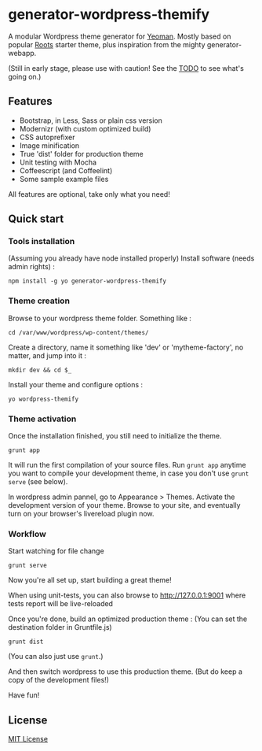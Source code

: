 # generator-wordpress-themify

A modular Wordpress theme generator for [Yeoman](http://yeoman.io).
Mostly based on popular [Roots](https://github.com/roots/roots) starter theme, plus inspiration from the mighty generator-webapp.

(Still in early stage, please use with caution! See the [TODO](https://github.com/Chmood/generator-wordpress-themify/blob/master/TODO.md) to see what's going on.)


## Features

* Bootstrap, in Less, Sass or plain css version
* Modernizr (with custom optimized build) 
* CSS autoprefixer
* Image minification
* True 'dist' folder for production theme
* Unit testing with Mocha
* Coffeescript (and Coffeelint)
* Some sample example files

All features are optional, take only what you need!


## Quick start


### Tools installation

(Assuming you already have node installed properly)
Install software (needs admin rights) :

```
npm install -g yo generator-wordpress-themify
```

### Theme creation

Browse to your wordpress theme folder. Something like :

```
cd /var/www/wordpress/wp-content/themes/
```

Create a directory, name it something like 'dev' or 'mytheme-factory', no matter, and jump into it :

```
mkdir dev && cd $_
```

Install your theme and configure options :

```
yo wordpress-themify
```

### Theme activation

Once the installation finished, you still need to initialize the theme.

```
grunt app
```
It will run the first compilation of your source files.
Run ```grunt app``` anytime you want to compile your development theme, in case you don't use ```grunt serve``` (see below).

In wordpress admin pannel, go to Appearance > Themes. Activate the development version of your theme. Browse to your site, and eventually turn on your browser's livereload plugin now.


### Workflow

Start watching for file change

```
grunt serve
```

Now you're all set up, start building a great theme!

When using unit-tests, you can also browse to http://127.0.0.1:9001 where tests report will be live-reloaded

Once you're done, build an optimized production theme :
(You can set the destination folder in Gruntfile.js)

```
grunt dist
```
(You can also just use ```grunt```.)


And then switch wordpress to use this production theme.
(But do keep a copy of the development files!)


Have fun!



## License

[MIT License](http://en.wikipedia.org/wiki/MIT_License)
